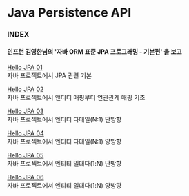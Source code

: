 # Java Persistence API

### INDEX

#### 인프런 김영한님의 '자바 ORM 표준 JPA 프로그래밍 - 기본편' 을 보고

[Hello JPA 01](https://github.com/oh29oh29/jpa-study/tree/master/hello-jpa-01)  
자바 프로젝트에서 JPA 관련 기본  

[Hello JPA 02](https://github.com/oh29oh29/jpa-study/tree/master/hello-jpa-02)  
자바 프로젝트에서 앤티티 매핑부터 연관관계 매핑 기초

[Hello JPA 03](https://github.com/oh29oh29/jpa-study/tree/master/hello-jpa-03)  
자바 프로젝트에서 엔티티 다대일(N:1) 단방향

[Hello JPA 04](https://github.com/oh29oh29/jpa-study/tree/master/hello-jpa-04)  
자바 프로젝트에서 엔티티 다대일(N:1) 양방향

[Hello JPA 05](https://github.com/oh29oh29/jpa-study/tree/master/hello-jpa-05)  
자바 프로젝트에서 엔티티 일대다(1:N) 단방향

[Hello JPA 06](https://github.com/oh29oh29/jpa-study/tree/master/hello-jpa-06)  
자바 프로젝트에서 엔티티 일대다(1:N) 양방향